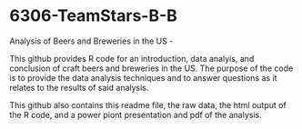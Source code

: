 # 6306-TeamStars-B-B
Analysis of Beers and Breweries in the US - 

This github provides R code for an introduction, data analyis, and conclusion of craft beers and breweries in the US.  The purpose of the
code is to provide the data analysis techniques and to answer questions as it relates to the results of said analysis.  

This github also contains this readme file, the raw data, the html output of the R code, and a power piont presentation and pdf of the analysis.
